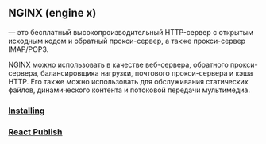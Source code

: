 ## NGINX (engine x)
— это бесплатный высокопроизводительный HTTP-сервер с открытым исходным кодом и обратный прокси-сервер, а также прокси-сервер IMAP/POP3.

NGINX можно использовать в качестве веб-сервера, обратного прокси-сервера, балансировщика нагрузки, почтового прокси-сервера и кэша HTTP. Его также можно использовать для обслуживания статических файлов, динамического контента и потоковой передачи мультимедиа.

### [Installing](installing/readme.md)
### [React Publish](react-publish/readme.md)
